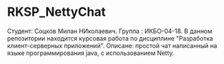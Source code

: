 # RKSP_NettyChat
Студент: Соцков Милан НИколаевич. Группа : ИКБО-04-18.
В данном репозитории находится курсовая работа по дисциплине "Разработка клиент-серверных приложений". 
Описане: простой чат написанный на языке программирования java, с использованием Netty.
